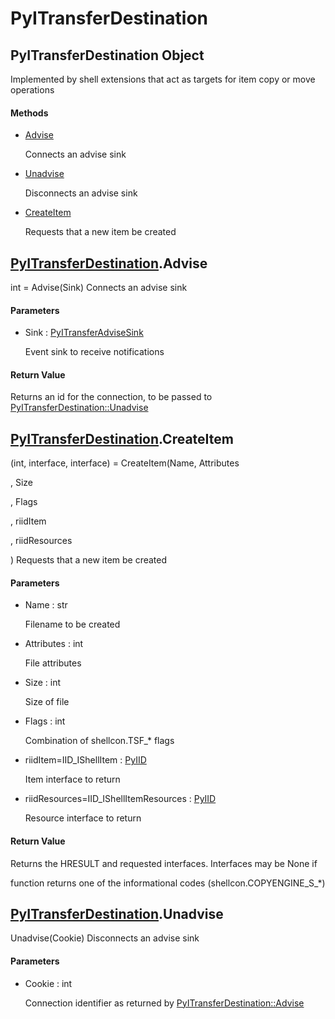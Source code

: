 # PyITransferDestination


## PyITransferDestination Object

Implemented by shell extensions that act as targets for item copy or move operations

#### Methods

  - [Advise](PyITransferDestination.md#pyitransferdestinationadvise)

    Connects an advise sink&nbsp;

  - [Unadvise](PyITransferDestination.md#pyitransferdestinationunadvise)

    Disconnects an advise sink&nbsp;

  - [CreateItem](PyITransferDestination.md#pyitransferdestinationcreateitem)

    Requests that a new item be created&nbsp;


## [PyITransferDestination](PyITransferDestination.md#pyitransferdestination)\.Advise

int = Advise\(Sink\)
Connects an advise sink

#### Parameters

  - Sink : [PyITransferAdviseSink](PyITransferAdviseSink.md)

    Event sink to receive notifications

#### Return Value
Returns an id for the connection, to be passed to [PyITransferDestination::Unadvise](PyITransferDestination.md#pyitransferdestinationunadvise)


## [PyITransferDestination](PyITransferDestination.md#pyitransferdestination)\.CreateItem

\(int, interface, interface\) = CreateItem\(Name, Attributes

, Size

, Flags

, riidItem

, riidResources

\)
Requests that a new item be created

#### Parameters

  - Name : str

    Filename to be created

  - Attributes : int

    File attributes

  - Size : int

    Size of file

  - Flags : int

    Combination of shellcon\.TSF\_\* flags

  - riidItem=IID\_IShellItem : [PyIID](PyIID.md)

    Item interface to return

  - riidResources=IID\_IShellItemResources : [PyIID](PyIID.md)

    Resource interface to return

#### Return Value
Returns the HRESULT and requested interfaces\.  Interfaces may be None if 

function returns one of the informational codes \(shellcon\.COPYENGINE\_S\_\*\)


## [PyITransferDestination](PyITransferDestination.md#pyitransferdestination)\.Unadvise

Unadvise\(Cookie\)
Disconnects an advise sink

#### Parameters

  - Cookie : int

    Connection identifier as returned by [PyITransferDestination::Advise](PyITransferDestination.md#pyitransferdestinationadvise)